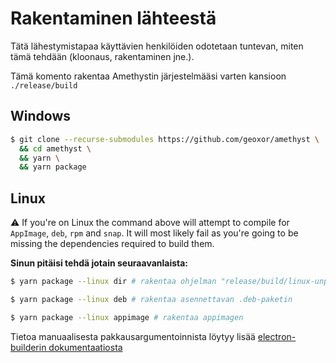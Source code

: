 # Rakentaminen lähteestä

Tätä lähestymistapaa käyttävien henkilöiden odotetaan tuntevan, miten tämä tehdään (kloonaus, rakentaminen jne.).

Tämä komento rakentaa Amethystin järjestelmääsi varten kansioon `./release/build`

## Windows

```sh
$ git clone --recurse-submodules https://github.com/geoxor/amethyst \
  && cd amethyst \
  && yarn \
  && yarn package
```

## Linux

⚠️ If you're on Linux the command above will attempt to compile for
`AppImage`, `deb`, `rpm` and `snap`. It will most likely fail as you're going to be missing the
dependencies required to build them.

**Sinun pitäisi tehdä jotain seuraavanlaista:**

```sh
$ yarn package --linux dir # rakentaa ohjelman "release/build/linux-unpacked" -kansioon
```

```sh
$ yarn package --linux deb # rakentaa asennettavan .deb-paketin
```

```sh
$ yarn package --linux appimage # rakentaa appimagen
```

Tietoa manuaalisesta pakkausargumentoinnista löytyy lisää [electron-builderin dokumentaatiosta](https://www.electron.build/configuration/linux.html)
